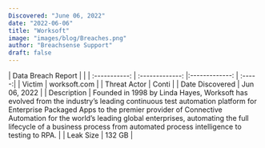 ```yaml
---
Discovered: "June 06, 2022"
date: "2022-06-06"
title: "Worksoft"
image: "images/blog/Breaches.png"
author: "Breachsense Support"
draft: false
---
```


| Data Breach Report         |              | 
| :-----------: | :-------------:   |:-------------:    | :-----:|
| Victim    | worksoft.com      | 
| Threat Actor    | Conti      | 
| Date Discovered    | Jun 06, 2022      | 
| Description    |  Founded in 1998 by Linda Hayes, Worksoft has evolved from the industry’s leading continuous test automation platform for Enterprise Packaged Apps to the premier provider of Connective Automation for the world’s leading global enterprises, automating the full lifecycle of a business process from automated process intelligence to testing to RPA.     | 
| Leak Size    | 132 GB      | 

